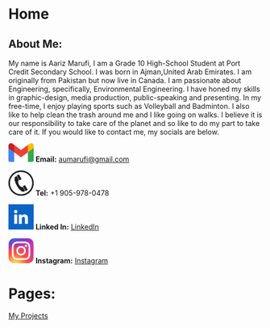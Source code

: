 # Home

## About Me:

My name is Aariz Marufi, I am a Grade 10 High-School Student at Port Credit Secondary School. I was born in Ajman,United Arab Emirates. I am originally from Pakistan but now live in Canada. I am passionate about Engineering, specifically, Environmental Engineering. I have honed my skills in graphic-design, media production, public-speaking and presenting. In my free-time, I enjoy playing sports such as Volleyball and Badminton. I also like to help clean the trash around me and I like going on walks. I believe it is our responsibility to take care of the planet and so like to do my part to take care of it. If you would like to contact me, my socials are below.


<img src="docs/assets/Gmail_Logo" width="50" height="auto"> **Email:** aumarufi@gmail.com

<img src="docs/assets/Phone_Logo" width="50" height="auto"> **Tel:** +1 905-978-0478

<img src="docs/assets/Linkedin_Logo" width="50" height="auto"> **Linked In:** [LinkedIn](www.linkedin.com/in/aariz-marufi-b15420347)

<img src="docs/assets/Instagram_Logo" width="50" height="auto"> **Instagram:** [Instagram](https://www.instagram.com/aariz.marufi/)





# Pages:
[My Projects](My_Projects.md)
